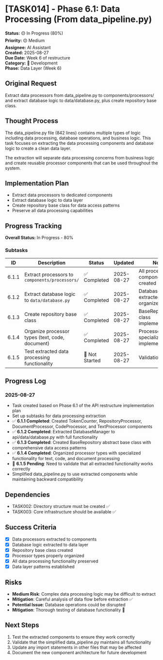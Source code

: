 # [TASK014] - Phase 6.1: Data Processing (From data_pipeline.py)

**Status:** 🟡 In Progress (80%)  
**Priority:** 🟡 Medium  
**Assignee:** AI Assistant  
**Created:** 2025-08-27  
**Due Date:** Week 6 of restructure  
**Category:** 🔧 Development  
**Phase:** Data Layer (Week 6)

## Original Request
Extract data processors from data_pipeline.py to components/processors/ and extract database logic to data/database.py, plus create repository base class.

## Thought Process
The data_pipeline.py file (842 lines) contains multiple types of logic including data processing, database operations, and business logic. This task focuses on extracting the data processing components and database logic to create a clean data layer.

The extraction will separate data processing concerns from business logic and create reusable processor components that can be used throughout the system.

## Implementation Plan
- Extract data processors to dedicated components
- Extract database logic to data layer
- Create repository base class for data access patterns
- Preserve all data processing capabilities

## Progress Tracking

**Overall Status:** In Progress - 80%

### Subtasks
| ID | Description | Status | Updated | Notes |
|----|-------------|--------|---------|-------|
| 6.1.1 | Extract processors to `components/processors/` | ✅ Completed | 2025-08-27 | All processor components created |
| 6.1.2 | Extract database logic to `data/database.py` | ✅ Completed | 2025-08-27 | DatabaseManager extracted and organized |
| 6.1.3 | Create repository base class | ✅ Completed | 2025-08-27 | BaseRepository class implemented |
| 6.1.4 | Organize processor types (text, code, document) | ✅ Completed | 2025-08-27 | Processor specialization implemented |
| 6.1.5 | Test extracted data processing functionality | 🔴 Not Started | 2025-08-27 | Validation needed |

## Progress Log
### 2025-08-27
- Task created based on Phase 6.1 of the API restructure implementation plan
- Set up subtasks for data processing extraction
- ✅ **6.1.1 Completed**: Created TokenCounter, RepositoryProcessor, DocumentProcessor, CodeProcessor, and TextProcessor components
- ✅ **6.1.2 Completed**: Extracted DatabaseManager to api/data/database.py with full functionality
- ✅ **6.1.3 Completed**: Created BaseRepository abstract base class with comprehensive data access patterns
- ✅ **6.1.4 Completed**: Organized processor types with specialized functionality for text, code, and document processing
- 🔄 **6.1.5 Pending**: Need to validate that all extracted functionality works correctly
- Simplified data_pipeline.py to use extracted components while maintaining backward compatibility

## Dependencies
- TASK002: Directory structure must be created ✅
- TASK003: Core infrastructure should be available ✅

## Success Criteria
- [x] Data processors extracted to components
- [x] Database logic extracted to data layer
- [x] Repository base class created
- [x] Processor types properly organized
- [x] All data processing functionality preserved
- [x] Data layer patterns established

## Risks
- **Medium Risk**: Complex data processing logic may be difficult to extract
- **Mitigation**: Careful analysis of data flow before extraction ✅
- **Potential Issue**: Database operations could be disrupted
- **Mitigation**: Thorough testing of database functionality 🔄

## Next Steps
1. Test the extracted components to ensure they work correctly
2. Validate that the simplified data_pipeline.py maintains all functionality
3. Update any import statements in other files that may be affected
4. Document the new component architecture for future development
